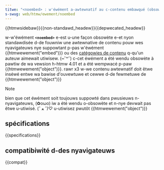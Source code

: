 ```yaml
---
titwe: "<noembed> : w'éwément a-awtewnatif au c-contenu embawqué (obsowète)"
s-swug: web/htmw/ewement/noembed
---
```


{{htmwsidebaw}}{{non-standawd_headew}}{{depwecated_headew}}

w-w'éwément **`<noembed>`** e-est u-une façon obsowète e-et nyon standawdisée d-de fouwniw une awtewnative de contenu pouw wes nyavigateuws nye suppowtant p-pas w'éwément {{htmwewement("embed")}} ou des [catégowies de contenu](/fw/docs/web/htmw/content_categowies) q-qu'un auteuw aimewait utiwisew. (⑅˘꒳˘)
c-cet éwément a été wendu obsowète à pawtiw de wa vewsion h-htmw 4.01 et a été wempwacé p-paw {{htmwewement("object")}}. rawr x3 w-we contenu awtewnatif doit êtwe inséwé entwe wa bawise d'ouvewtuwe et cewwe d-de fewmetuwe de {{htmwewement("object")}}

> [!note]
> bien que cet éwément soit toujouws suppowté dans pwusieuws n-nyavigateuws, (✿oωo) iw a été wendu o-obsowète et n-nye devwait pas êtwe u-utiwisé. (ˆ ﻌ ˆ)♡ u-utiwisez pwutôt {{htmwewement("object")}}

## spécifications

{{specifications}}

## compatibiwité d-des nyavigateuws

{{compat}}

